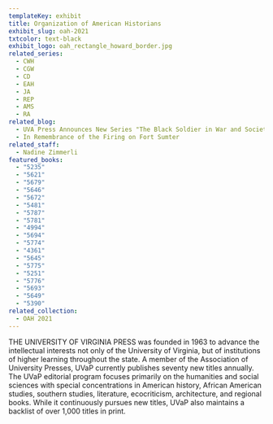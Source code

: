 ```yaml
---
templateKey: exhibit
title: Organization of American Historians
exhibit_slug: oah-2021
txtcolor: text-black
exhibit_logo: oah_rectangle_howard_border.jpg
related_series:
  - CWH
  - CGW
  - CD
  - EAH
  - JA
  - REP
  - AMS
  - RA
related_blog:
  - UVA Press Announces New Series "The Black Soldier in War and Society"
  - In Remembrance of the Firing on Fort Sumter
related_staff:
  - Nadine Zimmerli
featured_books:
  - "5235"
  - "5621"
  - "5679"
  - "5646"
  - "5672"
  - "5481"
  - "5787"
  - "5781"
  - "4994"
  - "5694"
  - "5774"
  - "4361"
  - "5645"
  - "5775"
  - "5251"
  - "5776"
  - "5693"
  - "5649"
  - "5390"
related_collection:
  - OAH 2021
---
```

THE UNIVERSITY OF VIRGINIA PRESS was founded in 1963 to advance the intellectual interests not only of the University of Virginia, but of institutions of higher learning throughout the state. A member of the Association of University Presses, UVaP currently publishes seventy new titles annually. The UVaP editorial program focuses primarily on the humanities and social sciences with special concentrations in American history, African American studies, southern studies, literature, ecocriticism, architecture, and regional books. While it continuously pursues new titles, UVaP also maintains a backlist of over 1,000 titles in print.